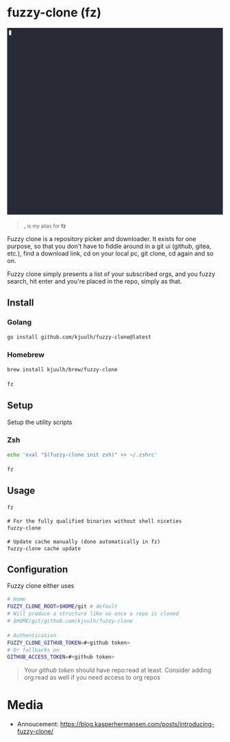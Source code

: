 # fuzzy-clone (fz)

![fuzzy-clone demo](assets/fuzzy-clone.gif)

> <small><strong>,</strong> is my alias for <strong>fz</strong></small>

Fuzzy clone is a repository picker and downloader. It exists for one purpose, so that you don't have to fiddle around in a git ui (github, gitea, etc.), find a download link, cd on your local pc, git clone, cd again and so on.

Fuzzy clone simply presents a list of your subscribed orgs, and you fuzzy search, hit enter and you're placed in the repo, simply as that.

## Install

### Golang

```bash
go install github.com/kjuulh/fuzzy-clone@latest
```

### Homebrew

```bash
brew install kjuulh/brew/fuzzy-clone  

fz
```

## Setup

Setup the utility scripts

### Zsh

```bash
echo 'eval "$(fuzzy-clone init zsh)" >> ~/.zshrc' 

fz
```

## Usage

```
fz

# For the fully qualified binaries without shell niceties
fuzzy-clone

# Update cache manually (done automatically in fz)
fuzzy-clone cache update
```

## Configuration
Fuzzy clone either uses 

```bash
# Home
FUZZY_CLONE_ROOT=$HOME/git # default
# Will produce a structure like so once a repo is cloned
# $HOME/git/github.com/kjuulh/fuzzy-clone

# Authentication
FUZZY_CLONE_GITHUB_TOKEN=#<github token>
# Or fallbacks on
GITHUB_ACCESS_TOKEN=#<github token>
```

> Your *github token* should have repo:read at least. Consider adding org:read as well if you need access to org repos

# Media

- Annoucement: https://blog.kasperhermansen.com/posts/introducing-fuzzy-clone/
